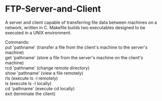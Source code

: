 # FTP-Server-and-Client
A server and client capable of transferring file data between machines on a network, written in C. Makefile builds two executables designed to be executed in a UNIX environment.

Commands: <br />
put 'pathname' (transfer a file from the client's machine to the server's machine) <br />
get 'pathname' (store a file from the server's machine on the client's machine) <br />
rcd 'pathname' (change remote directory) <br />
show 'pathname' (view a file remotely) <br />
rls (execute ls -l remotely) <br />
ls (execute ls -l locally) <br />
cd 'pathname' (execute cd locally) <br />
exit (terminate the client)
